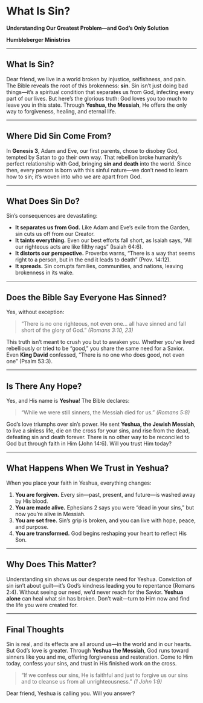 # What Is Sin?

**Understanding Our Greatest Problem—and God’s Only Solution**

**Humbleberger Ministries**

---

## What Is Sin?

Dear friend, we live in a world broken by injustice, selfishness, and pain. The Bible reveals the root of this brokenness: **sin**. Sin isn’t just doing bad things—it’s a spiritual condition that separates us from God, infecting every part of our lives. But here’s the glorious truth: God loves you too much to leave you in this state. Through **Yeshua, the Messiah**, He offers the only way to forgiveness, healing, and eternal life.

---

## Where Did Sin Come From?

In **Genesis 3**, Adam and Eve, our first parents, chose to disobey God, tempted by Satan to go their own way. That rebellion broke humanity’s perfect relationship with God, bringing **sin and death** into the world. Since then, every person is born with this sinful nature—we don’t need to learn how to sin; it’s woven into who we are apart from God.

---

## What Does Sin Do?

Sin’s consequences are devastating:

- **It separates us from God.** Like Adam and Eve’s exile from the Garden, sin cuts us off from our Creator.
- **It taints everything.** Even our best efforts fall short, as Isaiah says, “All our righteous acts are like filthy rags” (Isaiah 64:6).
- **It distorts our perspective.** Proverbs warns, “There is a way that seems right to a person, but in the end it leads to death” (Prov. 14:12).
- **It spreads.** Sin corrupts families, communities, and nations, leaving brokenness in its wake.

---

## Does the Bible Say Everyone Has Sinned?

Yes, without exception:

> “There is no one righteous, not even one... all have sinned and fall short of the glory of God.” _(Romans 3:10, 23)_

This truth isn’t meant to crush you but to awaken you. Whether you’ve lived rebelliously or tried to be “good,” you share the same need for a Savior. Even **King David** confessed, “There is no one who does good, not even one” (Psalm 53:3).

---

## Is There Any Hope?

Yes, and His name is **Yeshua**! The Bible declares:

> “While we were still sinners, the Messiah died for us.” _(Romans 5:8)_

God’s love triumphs over sin’s power. He sent **Yeshua, the Jewish Messiah**, to live a sinless life, die on the cross for your sins, and rise from the dead, defeating sin and death forever. There is no other way to be reconciled to God but through faith in Him (John 14:6). Will you trust Him today?

---

## What Happens When We Trust in Yeshua?

When you place your faith in Yeshua, everything changes:

1. **You are forgiven.** Every sin—past, present, and future—is washed away by His blood.
2. **You are made alive.** Ephesians 2 says you were “dead in your sins,” but now you’re alive in Messiah.
3. **You are set free.** Sin’s grip is broken, and you can live with hope, peace, and purpose.
4. **You are transformed.** God begins reshaping your heart to reflect His Son.

---

## Why Does This Matter?

Understanding sin shows us our desperate need for Yeshua. Conviction of sin isn’t about guilt—it’s God’s kindness leading you to repentance (Romans 2:4). Without seeing our need, we’d never reach for the Savior. **Yeshua alone** can heal what sin has broken. Don’t wait—turn to Him now and find the life you were created for.

---

## Final Thoughts

Sin is real, and its effects are all around us—in the world and in our hearts. But God’s love is greater. Through **Yeshua the Messiah**, God runs toward sinners like you and me, offering forgiveness and restoration. Come to Him today, confess your sins, and trust in His finished work on the cross.

> “If we confess our sins, He is faithful and just to forgive us our sins and to cleanse us from all unrighteousness.” _(1 John 1:9)_

Dear friend, Yeshua is calling you. Will you answer?
